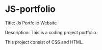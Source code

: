 # JS-portfolio
Title:
Js Portfolio Website

Description:
This is a coding project portfolio.

This project consist of CSS and HTML.

